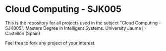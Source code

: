 # Cloud Computing - SJK005

This is the repository for all projects used in the subject "Cloud Computing - SJK005".
Masters Degree in Intelligent Systems.
University Jaume I  - Castellón (Spain)

Feel free to fork any project of your interest.

